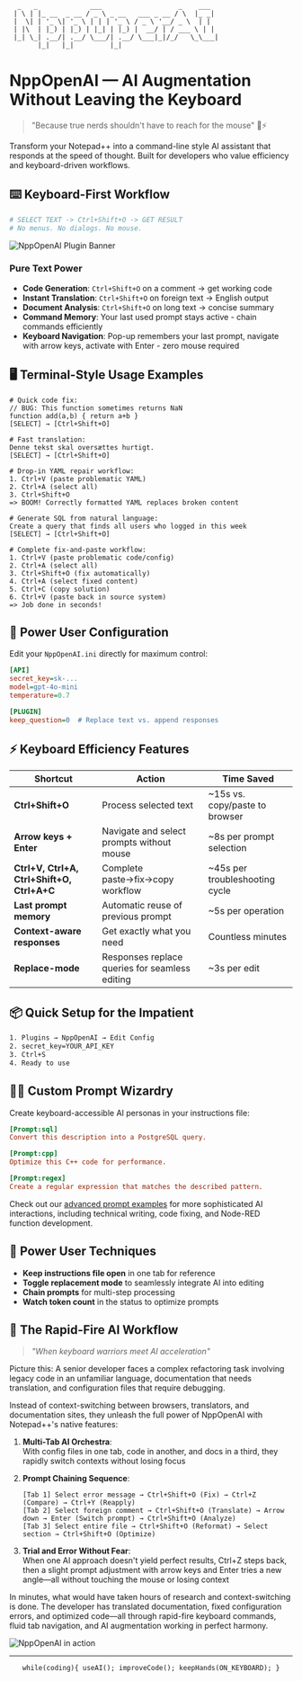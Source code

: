 ```
  _   _             ___                   _    ___
 | \ | |_ __  _ __ / _ \ _ __   ___ _ __ / \  |_ _|
 |  \| | '_ \| '_ \ | | | '_ \ / _ \ '__/ _ \  | |
 | |\  | |_) | |_) | |_| | |_) |  __/ | / ___ \ | |
 |_| \_| .__/| .__/ \___/| .__/ \___|_|/_/   \_\___|
       |_|   |_|         |_|
```

# NppOpenAI — AI Augmentation Without Leaving the Keyboard

> "Because true nerds shouldn't have to reach for the mouse" 🧠⚡

Transform your Notepad++ into a command-line style AI assistant that responds at the speed of thought. Built for developers who value efficiency and keyboard-driven workflows.

## ⌨️ Keyboard-First Workflow

```bash
# SELECT TEXT -> Ctrl+Shift+O -> GET RESULT
# No menus. No dialogs. No mouse.
```

![NppOpenAI Plugin Banner](https://github.com/andrea-tomassi/nppopenai/blob/bfa8e318cb91a7a780a485f3a2bd9743709a3d5a/src/Resources/toolbar_icon_chat_32x32.ico)

### Pure Text Power

- **Code Generation**: `Ctrl+Shift+O` on a comment → get working code
- **Instant Translation**: `Ctrl+Shift+O` on foreign text → English output
- **Document Analysis**: `Ctrl+Shift+O` on long text → concise summary
- **Command Memory**: Your last used prompt stays active - chain commands efficiently
- **Keyboard Navigation**: Pop-up remembers your last prompt, navigate with arrow keys, activate with Enter - zero mouse required

## 🖥️ Terminal-Style Usage Examples

```
# Quick code fix:
// BUG: This function sometimes returns NaN
function add(a,b) { return a+b }
[SELECT] → [Ctrl+Shift+O]
```

```
# Fast translation:
Denne tekst skal oversættes hurtigt.
[SELECT] → [Ctrl+Shift+O]
```

```
# Drop-in YAML repair workflow:
1. Ctrl+V (paste problematic YAML)
2. Ctrl+A (select all)
3. Ctrl+Shift+O
=> BOOM! Correctly formatted YAML replaces broken content
```

```
# Generate SQL from natural language:
Create a query that finds all users who logged in this week
[SELECT] → [Ctrl+Shift+O]
```

```
# Complete fix-and-paste workflow:
1. Ctrl+V (paste problematic code/config)
2. Ctrl+A (select all)
3. Ctrl+Shift+O (fix automatically)
4. Ctrl+A (select fixed content)
5. Ctrl+C (copy solution)
6. Ctrl+V (paste back in source system)
=> Job done in seconds!
```

## 🔧 Power User Configuration

Edit your `NppOpenAI.ini` directly for maximum control:

```ini
[API]
secret_key=sk-...
model=gpt-4o-mini
temperature=0.7

[PLUGIN]
keep_question=0  # Replace text vs. append responses
```

## ⚡ Keyboard Efficiency Features

| Shortcut                                   | Action                                         | Time Saved                     |
| ------------------------------------------ | ---------------------------------------------- | ------------------------------ |
| **Ctrl+Shift+O**                           | Process selected text                          | ~15s vs. copy/paste to browser |
| **Arrow keys + Enter**                     | Navigate and select prompts without mouse      | ~8s per prompt selection       |
| **Ctrl+V, Ctrl+A, Ctrl+Shift+O, Ctrl+A+C** | Complete paste→fix→copy workflow               | ~45s per troubleshooting cycle |
| **Last prompt memory**                     | Automatic reuse of previous prompt             | ~5s per operation              |
| **Context-aware responses**                | Get exactly what you need                      | Countless minutes              |
| **Replace-mode**                           | Responses replace queries for seamless editing | ~3s per edit                   |

## 📦 Quick Setup for the Impatient

```bash
1. Plugins → NppOpenAI → Edit Config
2. secret_key=YOUR_API_KEY
3. Ctrl+S
4. Ready to use
```

## 🧙‍♂️ Custom Prompt Wizardry

Create keyboard-accessible AI personas in your instructions file:

```ini
[Prompt:sql]
Convert this description into a PostgreSQL query.

[Prompt:cpp]
Optimize this C++ code for performance.

[Prompt:regex]
Create a regular expression that matches the described pattern.
```

Check out our [advanced prompt examples](INSTRUCTIONS_EXAMPLES.txt) for more sophisticated AI interactions, including technical writing, code fixing, and Node-RED function development.

## 💾 Power User Techniques

- **Keep instructions file open** in one tab for reference
- **Toggle replacement mode** to seamlessly integrate AI into editing
- **Chain prompts** for multi-step processing
- **Watch token count** in the status to optimize prompts

## 🔄 The Rapid-Fire AI Workflow

> _"When keyboard warriors meet AI acceleration"_

Picture this: A senior developer faces a complex refactoring task involving legacy code in an unfamiliar language, documentation that needs translation, and configuration files that require debugging.

Instead of context-switching between browsers, translators, and documentation sites, they unleash the full power of NppOpenAI with Notepad++'s native features:

1. **Multi-Tab AI Orchestra**:  
   With config files in one tab, code in another, and docs in a third, they rapidly switch contexts without losing focus
2. **Prompt Chaining Sequence**:

   ```
   [Tab 1] Select error message → Ctrl+Shift+O (Fix) → Ctrl+Z (Compare) → Ctrl+Y (Reapply)
   [Tab 2] Select foreign comment → Ctrl+Shift+O (Translate) → Arrow down → Enter (Switch prompt) → Ctrl+Shift+O (Analyze)
   [Tab 3] Select entire file → Ctrl+Shift+O (Reformat) → Select section → Ctrl+Shift+O (Optimize)
   ```

3. **Trial and Error Without Fear**:  
   When one AI approach doesn't yield perfect results, Ctrl+Z steps back, then a slight prompt adjustment with arrow keys and Enter tries a new angle—all without touching the mouse or losing context

In minutes, what would have taken hours of research and context-switching is done. The developer has translated documentation, fixed configuration errors, and optimized code—all through rapid-fire keyboard commands, fluid tab navigation, and AI augmentation working in perfect harmony.

![NppOpenAI in action](https://github.com/andrea-tomassi/nppopenai/blob/f90c9d16a6940ee17d920daeaa9253c8ef1c5674/src/Resources/npp_openai_screen.png)

---

<div align="center">
<code>while(coding){ useAI(); improveCode(); keepHands(ON_KEYBOARD); }</code>
</div>
